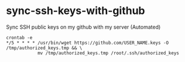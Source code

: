 # sync-ssh-keys-with-github
Sync SSH public keys on my github with my server (Automated)

```shell
crontab -e
*/5 * * * * /usr/bin/wget https://github.com/USER_NAME.keys -O /tmp/authorized_keys.tmp && \
            mv /tmp/authorized_keys.tmp /root/.ssh/authorized_keys
```
